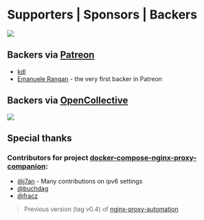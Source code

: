 # Supporters | Sponsors | Backers

[<img src="https://images.opencollective.com/static/images/become_sponsor.svg">](https://opencollective.com/nginx-proxy-automation)

## Backers via [Patreon](https://www.patreon.com/evertramos)

- [kdl](https://github.com/kdlslyv)
- [Emanuele Rangan](https://github.com/emanuelerangan) - the very first backer in Patreon

## Backers via [OpenCollective](https://opencollective.com/nginx-proxy-automation)

[<img src="https://opencollective.com/nginx-proxy-automation/contributors.svg?width=890" />](https://github.com/evertramos/nginx-proxy-automation/graphs/contributors)

## Special thanks

### Contributors for project [docker-compose-nginx-proxy-companion](https://github.com/evertramos/nginx-proxy-automation/tree/v0.4):

- [@j7an](https://github.com/j7an) - Many contributions on ipv6 settings
- [@buchdag](https://github.com/JrCs/docker-letsencrypt-nginx-proxy-companion/pull/226#event-1145800062)
- [@fracz](https://github.com/fracz)

> Previous version (tag v0.4) of [nginx-proxy-automation](https://github.com/evertramos/nginx-proxy-automation)
 
